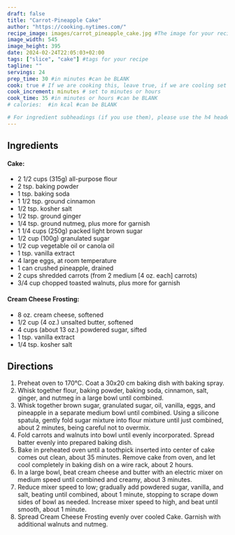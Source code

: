 ```yaml
---
draft: false
title: "Carrot-Pineapple Cake"
author: "https://cooking.nytimes.com/"
recipe_image: images/carrot_pineapple_cake.jpg #The image for your recipe
image_width: 545
image_height: 395
date: 2024-02-24T22:05:03+02:00
tags: ["slice", "cake"] #tags for your recipe
tagline: ""
servings: 24
prep_time: 30 #in minutes #can be BLANK
cook: true # If we are cooking this, leave true, if we are cooling set to false
cook_increment: minutes # set to minutes or hours
cook_time: 35 #in minutes or hours #can be BLANK
# calories:  #in kcal #can be BLANK

# For ingredient subheadings (if you use them), please use the h4 header.  For print view I have those elements targeted
---
```



## Ingredients

#### Cake:

- 2 1/2 cups (315g) all-purpose flour
- 2 tsp. baking powder
- 1 tsp. baking soda
- 1 1/2 tsp. ground cinnamon
- 1/2 tsp. kosher salt
- 1/2 tsp. ground ginger
- 1/4 tsp. ground nutmeg, plus more for garnish
- 1 1/4 cups (250g) packed light brown sugar
- 1/2 cup (100g) granulated sugar
- 1/2 cup vegetable oil or canola oil
- 1 tsp. vanilla extract
- 4 large eggs, at room temperature
- 1 can crushed pineapple, drained 
- 2 cups shredded carrots (from 2 medium [4 oz. each] carrots)
- 3/4 cup chopped toasted walnuts, plus more for garnish

#### Cream Cheese Frosting:

- 8 oz. cream cheese, softened
- 1/2 cup (4 oz.) unsalted butter, softened
- 4 cups (about 13 oz.) powdered sugar, sifted
- 1 tsp. vanilla extract
- 1/4 tsp. kosher salt

## Directions

1. Preheat oven to 170°C. Coat a 30x20 cm baking dish with baking spray. 
2. Whisk together flour, baking powder, baking soda, cinnamon, salt, ginger, and nutmeg in a large bowl until combined.
3. Whisk together brown sugar, granulated sugar, oil, vanilla, eggs, and pineapple in a separate medium bowl until combined. Using a silicone spatula, gently fold sugar mixture into flour mixture until just combined, about 2 minutes, being careful not to overmix.
4. Fold carrots and walnuts into bowl until evenly incorporated. Spread batter evenly into prepared baking dish.
5. Bake in preheated oven until a toothpick inserted into center of cake comes out clean, about 35 minutes. Remove cake from oven, and let cool completely in baking dish on a wire rack, about 2 hours.
6. In a large bowl, beat cream cheese and butter with an electric mixer on medium speed until combined and creamy, about 3 minutes. 
7. Reduce mixer speed to low; gradually add powdered sugar, vanilla, and salt, beating until combined, about 1 minute, stopping to scrape down sides of bowl as needed. Increase mixer speed to high, and beat until smooth, about 1 minute.
8. Spread Cream Cheese Frosting evenly over cooled Cake. Garnish with additional walnuts and nutmeg.
